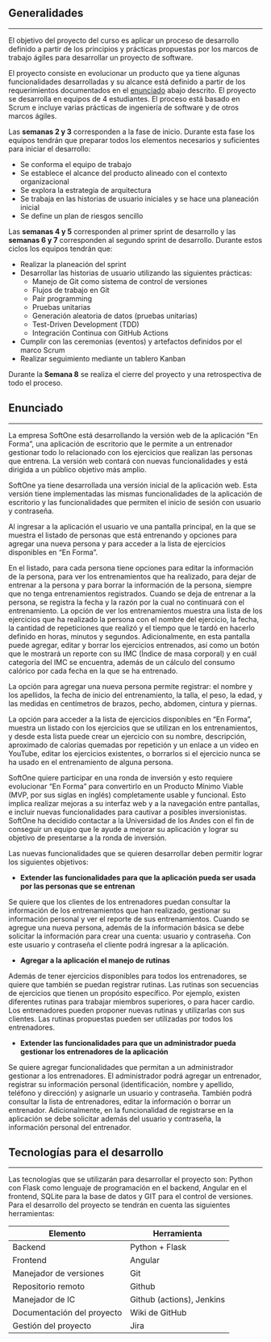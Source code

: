 ## Generalidades
---

El objetivo del proyecto del curso es aplicar un proceso de desarrollo definido a partir de los principios y prácticas propuestas por los marcos de trabajo ágiles para desarrollar un proyecto de software. 

El proyecto consiste en evolucionar un producto que ya tiene algunas funcionalidades desarrolladas y su alcance está definido a partir de los requerimientos documentados en el [enunciado](/mt2_procesos_guias_proyecto/#enunciado) abajo descrito. El proyecto se desarrolla en equipos de 4 estudiantes. El proceso está basado en Scrum e incluye varias prácticas de ingeniería de software y de otros marcos ágiles.

Las **semanas 2 y 3** corresponden a la fase de inicio. Durante esta fase los equipos tendrán que preparar todos los elementos necesarios y suficientes para iniciar el desarrollo: 

- Se conforma el equipo de trabajo
- Se establece el alcance del producto alineado con el contexto organizacional
- Se explora la estrategia de arquitectura
- Se trabaja en las historias de usuario iniciales y se hace una planeación inicial
- Se define un plan de riesgos sencillo
 
Las **semanas 4 y 5** corresponden al primer sprint de desarrollo y las **semanas 6 y 7** corresponden al segundo sprint de desarrollo. Durante estos ciclos los equipos tendrán que:

- Realizar la planeación del sprint
- Desarrollar las historias de usuario utilizando las siguientes prácticas:
  -  Manejo de Git como sistema de control de versiones
  -  Flujos de trabajo en Git
  -  Pair programming
  -  Pruebas unitarias
  -  Generación aleatoria de datos (pruebas unitarias)
  -  Test-Driven Development (TDD)
  -  Integración Continua con GitHub Actions
- Cumplir con las ceremonias (eventos) y artefactos definidos por el marco Scrum 
- Realizar seguimiento mediante un tablero Kanban

Durante la **Semana 8** se realiza el cierre del proyecto y una retrospectiva de todo el proceso.

## Enunciado
---

La empresa SoftOne está desarrollando la versión web de la aplicación “En Forma”, una aplicación de escritorio que le permite a un entrenador gestionar todo lo relacionado con los ejercicios que realizan las personas que entrena. La versión web contará con nuevas funcionalidades y está dirigida a un público objetivo más amplio. 

SoftOne ya tiene desarrollada una versión inicial de la aplicación web. Esta versión tiene implementadas las mismas funcionalidades de la aplicación de escritorio y las funcionalidades que permiten el inicio de sesión con usuario y contraseña. 

Al ingresar a la aplicación el usuario ve una pantalla principal, en la que se muestra el listado de personas que está entrenando y opciones para agregar una nueva persona y para acceder a la lista de ejercicios disponibles en “En Forma”.   

En el listado, para cada persona tiene opciones para editar la información de la persona, para ver los entrenamientos que ha realizado, para dejar de entrenar a la persona y para borrar la información de la persona, siempre que no tenga entrenamientos registrados. Cuando se deja de entrenar a la persona, se registra la fecha y la razón por la cual no continuará con el entrenamiento. La opción de ver los entrenamientos muestra una lista de los ejercicios que ha realizado la persona con el nombre del ejercicio, la fecha, la cantidad de repeticiones que realizó y el tiempo que le tardó en hacerlo definido en horas, minutos y segundos. Adicionalmente, en esta pantalla puede agregar, editar y borrar los ejercicios entrenados, así como un botón que le mostrará un reporte con su IMC (Índice de masa corporal) y en cuál categoría del IMC se encuentra, además de un cálculo del consumo calórico por cada fecha en la que se ha entrenado. 

La opción para agregar una nueva persona permite registrar: el nombre y los apellidos, la fecha de inicio del entrenamiento, la talla, el peso, la edad, y las medidas en centímetros de brazos, pecho, abdomen, cintura y piernas. 

La opción para acceder a la lista de ejercicios disponibles en “En Forma”, muestra un listado con los ejercicios que se utilizan en los entrenamientos, y desde esta lista puede crear un ejercicio con su nombre, descripción, aproximado de calorías quemadas por repetición y un enlace a un video en YouTube, editar los ejercicios existentes, o borrarlos si el ejercicio nunca se ha usado en el entrenamiento de alguna persona.  

SoftOne quiere participar en una ronda de inversión y esto requiere evolucionar “En Forma” para convertirlo en un Producto Mínimo Viable (MVP, por sus siglas en inglés) completamente usable y funcional. Esto implica realizar mejoras a su interfaz web y a la navegación entre pantallas, e incluir nuevas funcionalidades para cautivar a posibles inversionistas.  SoftOne ha decidido contactar a la Universidad de los Andes con el fin de conseguir un equipo que le ayude a mejorar su aplicación y lograr su objetivo de presentarse a la ronda de inversión. 

Las nuevas funcionalidades que se quieren desarrollar deben permitir lograr los siguientes objetivos:  

- **Extender las funcionalidades para que la aplicación pueda ser usada por las personas que se entrenan** 

Se quiere que los clientes de los entrenadores puedan consultar la información de los entrenamientos que han realizado, gestionar su información personal y ver el reporte de sus entrenamientos. Cuando se agregue una nueva persona, además de la información básica se debe solicitar la información para crear una cuenta: usuario y contraseña. Con este usuario y contraseña el cliente podrá ingresar a la aplicación. 

- **Agregar a la aplicación el manejo de rutinas** 

Además de tener ejercicios disponibles para todos los entrenadores, se quiere que también se puedan registrar rutinas. Las rutinas son secuencias de ejercicios que tienen un propósito específico. Por ejemplo, existen diferentes rutinas para trabajar miembros superiores, o para hacer cardio. Los entrenadores pueden proponer nuevas rutinas y utilizarlas con sus clientes. Las rutinas propuestas pueden ser utilizadas por todos los entrenadores.  

- **Extender las funcionalidades para que un administrador pueda gestionar los entrenadores de la aplicación**  

Se quiere agregar funcionalidades que permitan a un administrador gestionar a los entrenadores. El administrador podrá agregar un entrenador, registrar su información personal (identificación, nombre y apellido, teléfono y dirección) y asignarle un usuario y contraseña. También podrá consultar la lista de entrenadores, editar la información o borrar un entrenador.  Adicionalmente, en la funcionalidad de registrarse en la aplicación se debe solicitar además del usuario y contraseña, la información personal del entrenador.  

## Tecnologías para el desarrollo 
---

Las tecnologías que se utilizarán para desarrollar el proyecto son: Python con Flask como lenguaje de programación en el backend, Angular en el frontend,  SQLite para la base de datos y GIT para el control de versiones. Para el desarrollo del proyecto se tendrán en cuenta las siguientes herramientas:

| Elemento                  | Herramienta |
| ------------------------- | ----------- |
| Backend                | Python + Flask |
| Frontend                  | Angular     |
| Manejador de versiones    | Git         |
| Repositorio remoto        | Github      |
| Manejador de IC    | Github (actions), Jenkins  |
| Documentación del proyecto     | Wiki de GitHub |
| Gestión del proyecto      | Jira |


